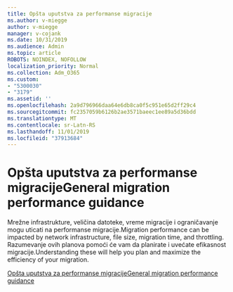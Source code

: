 ```yaml
---
title: Opšta uputstva za performanse migracije
ms.author: v-miegge
author: v-miegge
manager: v-cojank
ms.date: 10/31/2019
ms.audience: Admin
ms.topic: article
ROBOTS: NOINDEX, NOFOLLOW
localization_priority: Normal
ms.collection: Adm_O365
ms.custom:
- "5300030"
- "3179"
ms.assetid: ''
ms.openlocfilehash: 2a9d796966daa64e6db8ca0f5c951e65d2ff29c4
ms.sourcegitcommit: fc2357059b6126b2ae3571baeec1ee89a5d36bdd
ms.translationtype: MT
ms.contentlocale: sr-Latn-RS
ms.lasthandoff: 11/01/2019
ms.locfileid: "37913684"
---
```

# <a name="general-migration-performance-guidance"></a><span data-ttu-id="4f5a7-102">Opšta uputstva za performanse migracije</span><span class="sxs-lookup"><span data-stu-id="4f5a7-102">General migration performance guidance</span></span>

<span data-ttu-id="4f5a7-103">Mrežne infrastrukture, veličina datoteke, vreme migracije i ograničavanje mogu uticati na performanse migracije.</span><span class="sxs-lookup"><span data-stu-id="4f5a7-103">Migration performance can be impacted by network infrastructure, file size, migration time, and throttling.</span></span> <span data-ttu-id="4f5a7-104">Razumevanje ovih planova pomoći će vam da planirate i uvećate efikasnost migracije.</span><span class="sxs-lookup"><span data-stu-id="4f5a7-104">Understanding these will help you plan and maximize the efficiency of your migration.</span></span>

[<span data-ttu-id="4f5a7-105">Opšta uputstva za performanse migracije</span><span class="sxs-lookup"><span data-stu-id="4f5a7-105">General migration performance guidance</span></span>](https://docs.microsoft.com/sharepointmigration/sharepoint-online-and-onedrive-migration-speed)
